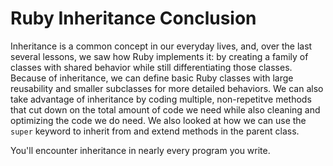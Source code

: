 # Ruby Inheritance Conclusion

Inheritance is a common concept in our everyday lives, and, over the last
several lessons, we saw how Ruby implements it: by creating a family of classes
with shared behavior while still differentiating those classes. Because of
inheritance, we can define basic Ruby classes with large reusability and smaller
subclasses for more detailed behaviors. We can also take advantage of
inheritance by coding multiple, non-repetitve methods that cut down on the total
amount of code we need while also cleaning and optimizing the code we do need.
We also looked at how we can use the `super` keyword to inherit from and extend
methods in the parent class.

You'll encounter inheritance in nearly every program you write.

